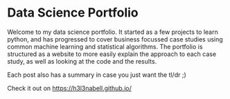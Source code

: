 # Data Science Portfolio
Welcome to my data science portfolio.  It started as a few projects to learn python, and has progressed to cover business focussed case studies using common machine learning and statistical algorithms.  The portfolio is structured as a website to more easily explain the approach to each case study, as well as looking at the code and the results.  

Each post also has a summary in case you just want the tl/dr ;)

Check it out on https://h3l3nabell.github.io/
